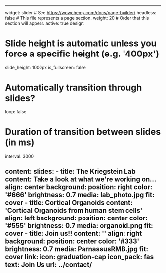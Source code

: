 ---

widget: slider # See https://wowchemy.com/docs/page-builder/
headless: false # This file represents a page section.
weight: 20 # Order that this section will appear.
active: true
design:
  # Slide height is automatic unless you force a specific height (e.g. '400px')
  slide_height: 1000px
  is_fullscreen: false
  # Automatically transition through slides?
  loop: false
  # Duration of transition between slides (in ms)
  interval: 3000

content:
  slides:
    - title: The Kriegstein Lab
      content: Take a look at what we're working on...
      align: center
      background:
        position: right
        color: '#666'
        brightness: 0.7
        media: lab_photo.jpg
        fit: cover
    - title: Cortical Organoids
      content: 'Cortical Organoids from human stem cells'
      align: left
      background:
        position: center
        color: '#555'
        brightness: 0.7
        media: organoid.png
        fit: cover
    - title: Join us!!
      content: ''
      align: right
      background:
        position: center
        color: '#333'
        brightness: 0.7
        media: ParnassusRMB.jpg
        fit: cover
      link:
        icon: graduation-cap
        icon_pack: fas
        text: Join Us
        url: ../contact/
---